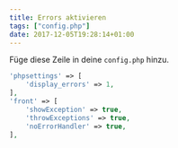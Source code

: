 ```yaml
---
title: Errors aktivieren
tags: ["config.php"]
date: 2017-12-05T19:28:14+01:00
---
```


Füge diese Zeile in deine `config.php` hinzu.


```php
'phpsettings' => [
    'display_errors' => 1,
],
'front' => [
    'showException' => true,
    'throwExceptions' => true,
    'noErrorHandler' => true,
],
```

